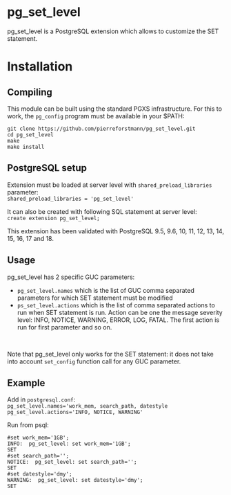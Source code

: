 # pg_set_level
pg_set_level is a PostgreSQL extension which allows to customize the SET statement.

# Installation
## Compiling

This module can be built using the standard PGXS infrastructure. For this to work, the `pg_config` program must be available in your $PATH:
  
`git clone https://github.com/pierreforstmann/pg_set_level.git` <br>
`cd pg_set_level` <br>
`make` <br>
`make install` <br>

## PostgreSQL setup

Extension must be loaded at server level with `shared_preload_libraries` parameter: <br> 
`shared_preload_libraries = 'pg_set_level'` <br>

It can also be created with following SQL statement at server level:<br>
`create extension pg_set_level;` <br>

This extension has been validated with PostgreSQL 9.5, 9.6, 10, 11, 12, 13, 14, 15, 16, 17 and 18.

## Usage
pg_set_level has 2 specific GUC parameters:<br>
- `pg_set_level.names` which is the list of GUC comma separated parameters for which SET statement must be modified <br>
- `ps_set_level.actions` which is the list of comma separated actions to run when SET statement is run. Action can be one the message severity level: INFO, NOTICE, WARNING, ERROR, LOG, FATAL. The first action is run for first parameter and so on.
<br>

Note that pg_set_level only works for the SET statement: it does not take into account `set_config` function call for any GUC parameter. <br>

## Example
Add in `postgresql.conf`: <br>
`pg_set_level.names='work_mem, search_path, datestyle` <br>
`pg_set_level.actions='INFO, NOTICE, WARNING'` <br>

Run from psql:<br>
```
#set work_mem='1GB'; 
INFO:  pg_set_level: set work_mem='1GB'; 
SET 
#set search_path=''; 
NOTICE:  pg_set_level: set search_path=''; 
SET
#set datestyle='dmy'; 
WARNING:  pg_set_level: set datestyle='dmy'; 
SET
```
